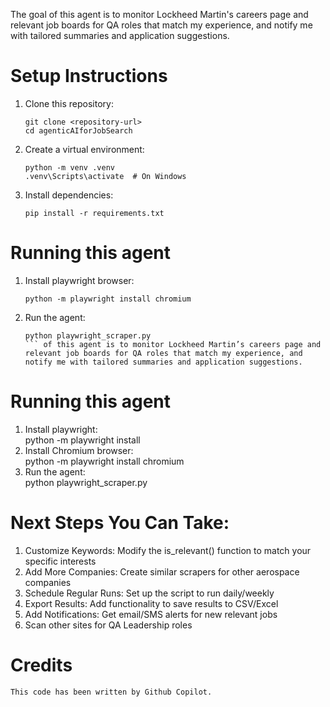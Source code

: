 The goal of this agent is to monitor Lockheed Martin's careers page and relevant job boards for QA roles that match my experience, and notify me with tailored summaries and application suggestions.

# Setup Instructions
1. Clone this repository:  
    ```
    git clone <repository-url>
    cd agenticAIforJobSearch
    ```
1. Create a virtual environment:  
    ```
    python -m venv .venv
    .venv\Scripts\activate  # On Windows
    ```
1. Install dependencies:  
    ```
    pip install -r requirements.txt
    ```

# Running this agent
1. Install playwright browser:  
    ```
    python -m playwright install chromium
    ```
1. Run the agent:  
    ```
    python playwright_scraper.py
    ``` of this agent is to monitor Lockheed Martin’s careers page and relevant job boards for QA roles that match my experience, and notify me with tailored summaries and application suggestions.
# Running this agent
1. Install playwright:  
    python -m playwright install
1. Install Chromium browser:  
    python -m playwright install chromium
1. Run the agent:  
    python playwright_scraper.py

# Next Steps You Can Take:
1. Customize Keywords: Modify the is_relevant() function to match your specific interests
1. Add More Companies: Create similar scrapers for other aerospace companies  
1. Schedule Regular Runs: Set up the script to run daily/weekly  
1. Export Results: Add functionality to save results to CSV/Excel  
1. Add Notifications: Get email/SMS alerts for new relevant jobs  
1. Scan other sites for QA Leadership roles

# Credits
    This code has been written by Github Copilot.